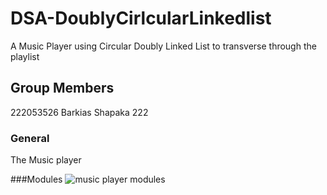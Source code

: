 # DSA-DoublyCirlcularLinkedlist
A Music Player using Circular Doubly Linked List to transverse through the playlist

## Group Members
222053526 Barkias Shapaka
222
### General
The Music player 

###Modules
![music player modules](https://user-images.githubusercontent.com/113937044/196698459-23e76ed7-4c92-4e8a-9b6b-21f812d7c637.png)
